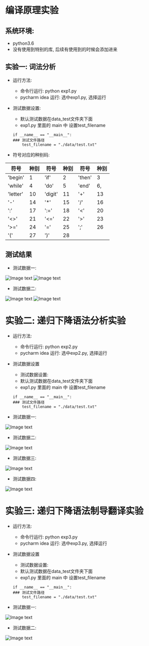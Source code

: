 # 编译原理实验

## 系统环境:
- python3.6
- 没有使用到特别的库, 后续有使用到的时候会添加进来

## 实验一: 词法分析
- 运行方法:
    - 命令行运行: python exp1.py
    - pycharm idea 运行: 选中exp1.py, 选择运行

- 测试数据设置:
    - 默认测试数据在data_test文件夹下面
    - exp1.py 里面的 main 中 设置test_filename
    ```
    if __name__ == "__main__":
    ### 测试文件路径
        test_filename = "./data/test.txt"
    ```

- 符号对应的种别码:

符号|种别|符号|种别|符号|种别
----|----|----|----|----|----
'begin'| 1 | 'if'| 2 | 'then'| 3
'while'| 4 | 'do'| 5 | 'end' | 6,
'letter'| 10| 'digit'| 11| '+'| 13
'-'| 14| '*'| 15| '/'| 16
':'| 17| ':='| 18| '<'| 20
'<>'| 21| '<='| 22| '>'| 23
'>='| 24| '='| 25| ';'| 26
'('| 27| ')'| 28

## 测试结果
- 测试数据一:

![Image text](https://github.com/BiggHeadd/CompilationPrinciple/blob/master/pic/exp1/test_data_1.png)
![Image text](https://github.com/BiggHeadd/CompilationPrinciple/blob/master/pic/exp1/test_result_1.png)

- 测试数据二:

![Image text](https://github.com/BiggHeadd/CompilationPrinciple/blob/master/pic/exp1/test_data_2.png)
![Image text](https://github.com/BiggHeadd/CompilationPrinciple/blob/master/pic/exp1/test_result_2.png)


# 实验二: 递归下降语法分析实验
- 运行方法:
    - 命令行运行: python exp2.py
    - pycharm idea 运行: 选中exp2.py, 选择运行
    
- 测试数据设置
    - 测试数据设置:
    - 默认测试数据在data_test文件夹下面
    - exp1.py 里面的 main 中 设置test_filename
    ```
    if __name__ == "__main__":
    ### 测试文件路径
        test_filename = "./data/test.txt"
    ```
 
- 测试数据一:

![Image text](https://github.com/BiggHeadd/CompilationPrinciple/blob/master/pic/exp2/3.png)

- 测试数据二:

![Image text](https://github.com/BiggHeadd/CompilationPrinciple/blob/master/pic/exp2/4.png)

- 测试数据三:

![Image text](https://github.com/BiggHeadd/CompilationPrinciple/blob/master/pic/exp2/5.png)

- 测试数据四:

![Image text](https://github.com/BiggHeadd/CompilationPrinciple/blob/master/pic/exp2/6.png)

# 实验三: 递归下降语法制导翻译实验
- 运行方法:
    - 命令行运行: python exp3.py
    - pycharm idea 运行: 选中exp3.py, 选择运行
    
- 测试数据设置
    - 测试数据设置:
    - 默认测试数据在data_test文件夹下面
    - exp1.py 里面的 main 中 设置test_filename
    ```
    if __name__ == "__main__":
    ### 测试文件路径
        test_filename = "./data/test.txt"
    ```

- 测试数据一:

![Image text](https://github.com/BiggHeadd/CompilationPrinciple/blob/master/pic/exp3/1.png)

- 测试数据二:

![Image text](https://github.com/BiggHeadd/CompilationPrinciple/blob/master/pic/exp2/2.png)